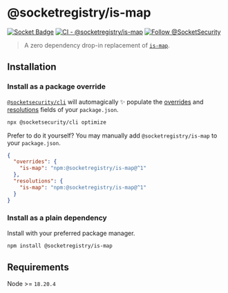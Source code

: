 # @socketregistry/is-map

[![Socket Badge](https://socket.dev/api/badge/npm/package/@socketregistry/is-map)](https://socket.dev/npm/package/@socketregistry/is-map)
[![CI - @socketregistry/is-map](https://github.com/SocketDev/socket-registry-js/actions/workflows/test.yml/badge.svg)](https://github.com/SocketDev/socket-registry-js/actions/workflows/test.yml)
[![Follow @SocketSecurity](https://img.shields.io/twitter/follow/SocketSecurity?style=social)](https://twitter.com/SocketSecurity)

> A zero dependency drop-in replacement of
> [`is-map`](https://www.npmjs.com/package/is-map).

## Installation

### Install as a package override

[`@socketsecurity/cli`](https://www.npmjs.com/package/@socketsecurity/cli) will
automagically :sparkles: populate the
[overrides](https://docs.npmjs.com/cli/v9/configuring-npm/package-json#overrides)
and [resolutions](https://yarnpkg.com/configuration/manifest#resolutions) fields
of your `package.json`.

```sh
npx @socketsecurity/cli optimize
```

Prefer to do it yourself? You may manually add `@socketregistry/is-map` to your
`package.json`.

```json
{
  "overrides": {
    "is-map": "npm:@socketregistry/is-map@^1"
  },
  "resolutions": {
    "is-map": "npm:@socketregistry/is-map@^1"
  }
}
```

### Install as a plain dependency

Install with your preferred package manager.

```sh
npm install @socketregistry/is-map
```

## Requirements

Node >= `18.20.4`
